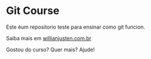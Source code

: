 # Git Course

Este éum repositorio teste para ensinar como git funcion.

Saiba mais em [willianjusten.com.br](http://willianjusten.com.br)

Gostou do curso? Quer mais? Ajude!
